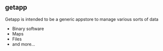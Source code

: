 ##  getapp

Getapp is intended to be a generic appstore to manage various sorts of data
- Binary software
- Maps
- Files
- and more...

